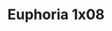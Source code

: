 ---
layout: episodios
title: "Euphoria 1x08"
url_serie_padre: 'euphoria/temporada-1'
category: 'series'
capitulo: 'yes'
anio: '2019'
prev: 'capitulo-7'
proximo: ''
sandbox: allow-same-origin allow-forms
idioma: 'Latino/Subtitulado'
calidad: 'Full HD'
fuente: 'cueva'
reproductor: fembed
image_banner: 'https://res.cloudinary.com/u4innovation/image/upload/v1564030189/euphoria-banner-min_yogqzi.jpg'
reproductores_otros: ["https://gdriveplayer.co/embed2.php?link=pO5vBVPddxqqxYH52lBJDAJ%252FGrbs0Z101X3wetPZOpYTKFUQePJFOyA5WMOqNlZprAdehQN1mQpr2RpfbL0lLCgJ6olpp9zyyGMZY6Z56Px4HfUSgW2Q5FE5feQP4oX0eoyEAAbldo%252BsnqFTaGP0thqAeg6HowBs9TU9MWyygrnNbuLqXwkbnJcwdSDie6pp7D11Xho3M9hHB1SozqQNKm06JWh13zKYIZsPsxksj5aQ%253D%253D","Latino","https://movcloud.net/embed/rz-tukySakh8","Latino","https://gounlimited.to/embed-visex4a4a9a8.html","Latino","https://movcloud.net/embed/xk-m9JT2prur","Subtitulado","https://api.cuevana3.io/stream/index.php?file=ek5lbm9xYWNrS0xYMTZLa2xNbkdvY3ZTb3BtZng4TGp6ZFpobGFMUGtPUFgzSmFhbk1XTzVkblBtS1JnbEplb21KUm5ZSlRTMGViVTBxZGdsdEhPb3RqWGEybHFsSk9zbXNLR2gzV3l3THVvd29aaVpNR21vNXlSb0tKbmhkZlUwTXlYb1hmSDFOZkpuV1JuYTVTVnFaZVdabXB5MHREbTJNS25xNlBIbnViSjFaeVg","Subtitulado"]
reproductores_fembed: ["https://feurl.com/v/360dqcmpzww7-81","Latino","https://feurl.com/v/yx7gkie65me3gj6","Latino","https://feurl.com/v/xy-66f548e3qlyw","Latino","https://feurl.com/v/e2nj6a-qg4penzm","Subtitulado"]
tags:
- Drama
---